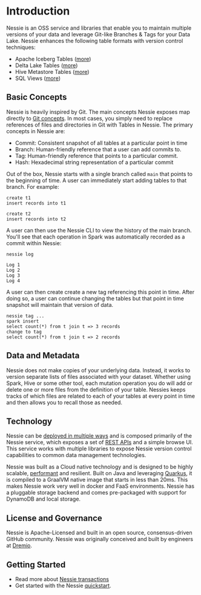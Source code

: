 # Introduction

Nessie is an OSS service and libraries that enable you to maintain multiple versions 
of your data and leverage Git-like Branches & Tags for your Data Lake. Nessie enhances the following 
table formats with version control techniques:

* Apache Iceberg Tables ([more](../tables/iceberg.md))
* Delta Lake Tables ([more](../tables/deltalake.md))
* Hive Metastore Tables ([more](../tables/hive.md))
* SQL Views ([more](../tables/views.md))

## Basic Concepts

Nessie is heavily inspired by Git. The main concepts Nessie exposes map directly to 
[Git concepts](https://git-scm.com/book/en/v2). In most cases, you simply need to replace 
references of files and directories in Git with Tables in Nessie. The primary concepts in Nessie are:
 
* Commit: Consistent snapshot of all tables at a particular point in time
* Branch: Human-friendly reference that a user can add commits to.
* Tag: Human-friendly reference that points to a particular commit.
* Hash: Hexadecimal string representation of a particular commit

Out of the box, Nessie starts with a single branch called `main` that points to the 
beginning of time. A user can immediately start adding tables to that branch. For example:

```
create t1
insert records into t1

create t2
insert records into t2
```

A user can then use the Nessie CLI to view the history of the main branch. You'll see 
that each operation in Spark was automatically recorded as a commit within Nessie:

```
nessie log

Log 1
Log 2
Log 3
Log 4
```

A user can then create create a new tag referencing this point in time. After doing 
so, a user can continue changing the tables but that point in time snapshot will 
maintain that version of data.

```
nessie tag ...
spark insert
select count(*) from t join t => 3 records
change to tag
select count(*) from t join t => 2 records 
```

## Data and Metadata

Nessie does not make copies of your underlying data. Instead, it works to version 
separate lists of files associated with your dataset. Whether using Spark, Hive or 
some other tool, each mutation operation you do will add or delete one or more files from 
the definition of your table. Nessies keeps tracks of which files are related to each 
of your tables at every point in time and then allows you to recall those as needed.
 
## Technology 
Nessie can be [deployed in multiple ways](../try) and is composed primarily of the Nessie service, 
which exposes a set of [REST APIs](../develop/rest.md) and a simple browse UI. This service works with multiple
libraries to expose Nessie version control capabilities to common data management technologies.

Nessie was built as a Cloud native technology and is designed to be highly scalable, 
[performant](../develop/kernel.md) and resilient. Built 
on Java and leveraging [Quarkus](https://quarkus.io/), it is compiled to a GraalVM native image 
that starts in less than 20ms. This makes Nessie work very well in docker and FaaS environments. 
Nessie has a pluggable storage backend and comes pre-packaged with support for DynamoDB and local 
storage.

## License and Governance
Nessie is Apache-Licensed and built in an open source, consensus-driven GitHub community. 
Nessie was originally conceived and built by engineers at [Dremio](http://dremio.com).

## Getting Started

* Read more about [Nessie transactions](transactions.md)
* Get started with the Nessie [quickstart](../try).

